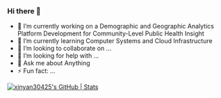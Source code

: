 ### Hi there 👋

- 🔭 I’m currently working on a Demographic and Geographic Analytics Platform Development for Community-Level Public Health Insight
- 🌱 I’m currently learning Computer Systems and Cloud Infrastructure
- 👯 I’m looking to collaborate on ...
- 🤔 I’m looking for help with ...
- 💬 Ask me about Anything
- ⚡ Fun fact: ...


[![xinyan30425's GitHub | Stats](https://stats.quine.sh/xinyan30425/github?theme=dark)](https://quine.sh?utm_source=widgets&utm_campaign=xinyan30425)
